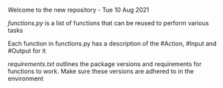 Welcome to the new repository - Tue 10 Aug 2021

*functions.py* is a list of functions that can be reused to perform various tasks

Each function in functions.py has a description of the #Action, #Input and #Output for it

*requirements.txt* outlines the package versions and requirements for functions to work. Make sure these versions are adhered to in the environment